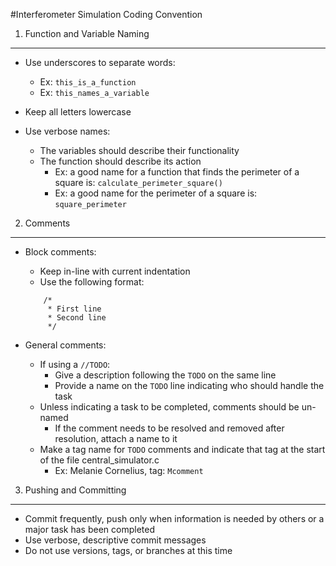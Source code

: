 #Interferometer Simulation Coding Convention

1. Function and Variable Naming
------------------------------------------------------------
* Use underscores to separate words:
	- Ex: `this_is_a_function`
	- Ex: `this_names_a_variable`

* Keep all letters lowercase

* Use verbose names:
	- The variables should describe their functionality
	- The function should describe its action
	    - Ex: a good name for a function that finds the perimeter of a square is:
	        `calculate_perimeter_square()`
	    - Ex: a good name for the perimeter of a square is:
	        `square_perimeter`

2. Comments
------------------------------------------------------------
* Block comments:
	- Keep in-line with current indentation
	- Use the following format:
	~~~~
		/* 
		 * First line
		 * Second line 
		 */
    ~~~~ 

* General comments:
	- If using a `//TODO`:
		- Give a description following the `TODO` on the same line
		- Provide a name on the `TODO` line indicating who should handle the task
	- Unless indicating a task to be completed, comments should be un-named
		- If the comment needs to be resolved and removed after resolution, attach a name to it
	- Make a tag name for `TODO` comments and indicate that tag at the start of the file central_simulator.c
		- Ex: Melanie Cornelius, tag: `Mcomment`

3. Pushing and Committing
------------------------------------------------------------
* Commit frequently, push only when information is needed by others or a major task has been completed
* Use verbose, descriptive commit messages
* Do not use versions, tags, or branches at this time
